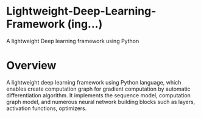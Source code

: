 # Lightweight-Deep-Learning-Framework (ing...)
A lightweight Deep learning framework using Python 

# Overview 

A lightweight deep learning framework using Python language, which enables create computation graph for gradient computation by automatic differentiation algorithm. It implements the sequence model, computation graph model, and numerous neural network building blocks such as layers, activation functions, optimizers.

